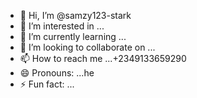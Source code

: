 - 👋 Hi, I’m @samzy123-stark
- 👀 I’m interested in ...
- 🌱 I’m currently learning ...
- 💞️ I’m looking to collaborate on ...
- 📫 How to reach me ...+2349133659290
- 😄 Pronouns: ...he
- ⚡ Fun fact: ...

<!---
samzy123-stark/samzy123-stark is a ✨ special ✨ repository because its `README.md` (this file) appears on your GitHub profile.
You can click the Preview link to take a look at your changes.
--->
